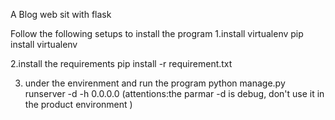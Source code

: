A Blog web sit with flask

Follow the following setups to install the program
1.install virtualenv 
  pip install virtualenv
  
2.install the requirements
  pip install -r requirement.txt

3. under the envirenment and run the program
  python manage.py runserver -d -h 0.0.0.0
  (attentions:the parmar -d is debug, don't use it in the product environment )
